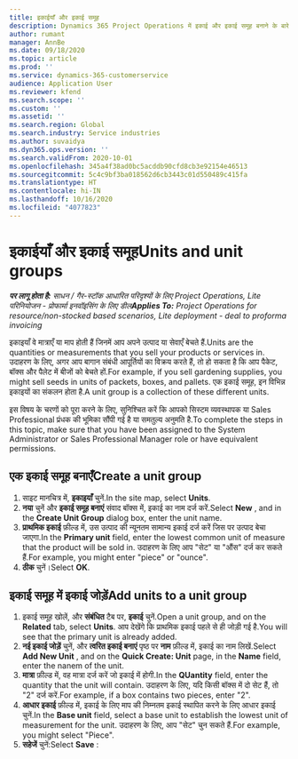 ```yaml
---
title: इकाईयाँ और इकाई समूह
description: Dynamics 365 Project Operations में इकाई और इकाई समूह बनाने के बारे में जानकारी देता है.
author: rumant
manager: AnnBe
ms.date: 09/18/2020
ms.topic: article
ms.prod: ''
ms.service: dynamics-365-customerservice
audience: Application User
ms.reviewer: kfend
ms.search.scope: ''
ms.custom: ''
ms.assetid: ''
ms.search.region: Global
ms.search.industry: Service industries
ms.author: suvaidya
ms.dyn365.ops.version: ''
ms.search.validFrom: 2020-10-01
ms.openlocfilehash: 345a4f38ad0bc5acddb90cfd8cb3e92154e46513
ms.sourcegitcommit: 5c4c9bf3ba018562d6cb3443c01d550489c415fa
ms.translationtype: HT
ms.contentlocale: hi-IN
ms.lasthandoff: 10/16/2020
ms.locfileid: "4077823"
---
```

# <a name="units-and-unit-groups"></a><span data-ttu-id="9dbe2-103">इकाईयाँ और इकाई समूह</span><span class="sxs-lookup"><span data-stu-id="9dbe2-103">Units and unit groups</span></span>

<span data-ttu-id="9dbe2-104">_**पर लागू होता है:** साधन / गैर-स्टॉक आधारित परिदृश्यों के लिए Project Operations, Lite परिनियोजन - प्रोफार्मा इनवॉइसिंग के लिए डील_</span><span class="sxs-lookup"><span data-stu-id="9dbe2-104">_**Applies To:** Project Operations for resource/non-stocked based scenarios, Lite deployment - deal to proforma invoicing_</span></span>

<span data-ttu-id="9dbe2-105">इकाइयाँ वे मात्राएँ या माप होती हैं जिनमें आप अपने उत्पाद या सेवाएँ बेचते हैं.</span><span class="sxs-lookup"><span data-stu-id="9dbe2-105">Units are the quantities or measurements that you sell your products or services in.</span></span> <span data-ttu-id="9dbe2-106">उदाहरण के लिए, अगर आप बागान संबंधी आपूर्तियों का विक्रय करते हैं, तो हो सकता है कि आप पैकेट, बॉक्स और पैलेट में बीजों को बेचते हों.</span><span class="sxs-lookup"><span data-stu-id="9dbe2-106">For example, if you sell gardening supplies, you might sell seeds in units of packets, boxes, and pallets.</span></span> <span data-ttu-id="9dbe2-107">एक इकाई समूह, इन विभिन्न इकाइयों का संकलन होता है.</span><span class="sxs-lookup"><span data-stu-id="9dbe2-107">A unit group is a collection of these different units.</span></span>

<span data-ttu-id="9dbe2-108">इस विषय के चरणों को पूरा करने के लिए, सुनिश्चित करें कि आपको सिस्टम व्यवस्थापक या Sales Professional प्रंधक की भूमिका सौंपी गई है या समतुल्य अनुमति है.</span><span class="sxs-lookup"><span data-stu-id="9dbe2-108">To complete the steps in this topic, make sure that you have been assigned to the System Administrator or Sales Professional Manager role or have equivalent permissions.</span></span>

## <a name="create-a-unit-group"></a><span data-ttu-id="9dbe2-109">एक इकाई समूह बनाएँ</span><span class="sxs-lookup"><span data-stu-id="9dbe2-109">Create a unit group</span></span>

1. <span data-ttu-id="9dbe2-110">साइट मानचित्र में, **इकाइयाँ** चुनें.</span><span class="sxs-lookup"><span data-stu-id="9dbe2-110">In the site map, select **Units**.</span></span>
2. <span data-ttu-id="9dbe2-111">**नया** चुनें और **इकाई समूह बनाएं** संवाद बॉक्स में, इकाई का नाम दर्ज करें.</span><span class="sxs-lookup"><span data-stu-id="9dbe2-111">Select **New** , and in the **Create Unit Group** dialog box, enter the unit name.</span></span>
3. <span data-ttu-id="9dbe2-112">**प्राथमिक इकाई** फ़ील्ड में, उस उत्पाद की न्यूनतम सामान्य इकाई दर्ज करें जिस पर उत्पाद बेचा जाएगा.</span><span class="sxs-lookup"><span data-stu-id="9dbe2-112">In the **Primary unit** field, enter the lowest common unit of measure that the product will be sold in.</span></span> <span data-ttu-id="9dbe2-113">उदाहरण के लिए आप "सेट" या "औंस" दर्ज कर सकते हैं.</span><span class="sxs-lookup"><span data-stu-id="9dbe2-113">For example, you might enter "piece" or "ounce".</span></span>
4. <span data-ttu-id="9dbe2-114">**ठीक** चुनें।</span><span class="sxs-lookup"><span data-stu-id="9dbe2-114">Select **OK**.</span></span>

## <a name="add-units-to-a-unit-group"></a><span data-ttu-id="9dbe2-115">इकाई समूह में इकाई जोड़ें</span><span class="sxs-lookup"><span data-stu-id="9dbe2-115">Add units to a unit group</span></span>

1. <span data-ttu-id="9dbe2-116">इकाई समूह खोलें, और **संबंधित** टैब पर, **इकाई** चुनें.</span><span class="sxs-lookup"><span data-stu-id="9dbe2-116">Open a unit group, and on the **Related** tab, select **Units**.</span></span> <span data-ttu-id="9dbe2-117">आप देखेंगे कि प्राथमिक इकाई पहले से ही जोड़ी गई है.</span><span class="sxs-lookup"><span data-stu-id="9dbe2-117">You will see that the primary unit is already added.</span></span>
2. <span data-ttu-id="9dbe2-118">**नई इकाई जोड़ें** चुनें, और **त्वरित इकाई बनाएं** पृष्ठ पर **नाम** फ़ील्ड में, इकाई का नाम लिखें.</span><span class="sxs-lookup"><span data-stu-id="9dbe2-118">Select **Add New Unit** , and on the **Quick Create: Unit** page, in the **Name** field, enter the nanem of the unit.</span></span>
3. <span data-ttu-id="9dbe2-119">**मात्रा** फ़ील्ड में, वह मात्रा दर्ज करें जो इकाई में होगी.</span><span class="sxs-lookup"><span data-stu-id="9dbe2-119">In the **QUantity** field, enter the quantity that the unit will contain.</span></span> <span data-ttu-id="9dbe2-120">उदाहरण के लिए, यदि किसी बॉक्स में दो सेट हैं, तो "2" दर्ज करें.</span><span class="sxs-lookup"><span data-stu-id="9dbe2-120">For example, if a box contains two pieces, enter "2".</span></span> 
4. <span data-ttu-id="9dbe2-121">**आधार इकाई** फ़ील्ड में, इकाई के लिए माप की निम्नतम इकाई स्थापित करने के लिए आधार इकाई चुनें.</span><span class="sxs-lookup"><span data-stu-id="9dbe2-121">In the **Base unit** field, select a base unit to establish the lowest unit of measurement for the unit.</span></span> <span data-ttu-id="9dbe2-122">उदाहरण के लिए, आप "सेट" चुन सकते हैं.</span><span class="sxs-lookup"><span data-stu-id="9dbe2-122">For example, you might select "Piece".</span></span>
5. <span data-ttu-id="9dbe2-123">**सहेजें** चुनें:</span><span class="sxs-lookup"><span data-stu-id="9dbe2-123">Select **Save** :</span></span>
